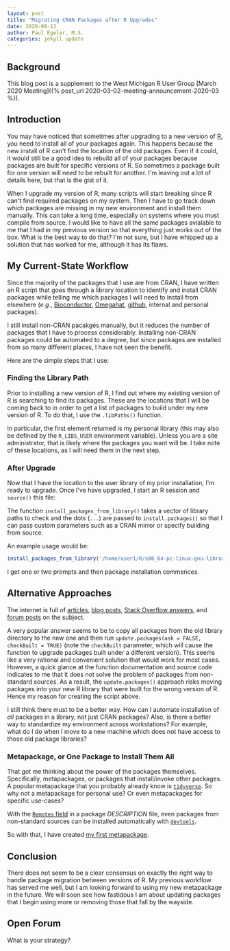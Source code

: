 ```yaml
---
layout: post
title: "Migrating CRAN Packages after R Upgrades"
date: 2020-08-12
author: Paul Egeler, M.S.
categories: jekyll update
---
```


## Background

This blog post is a supplement to the West Michigan R User Group
[March 2020 Meeting]({% post_url 2020-03-02-meeting-announcement-2020-03 %}).

## Introduction

You may have noticed that sometimes after upgrading to a new version of 
[R](https://cran.r-project.org/), you need to install all of your packages
again. This happens because the new install of R can't find the location of the
old packages. Even if it could, it would still be a good idea to rebuild all of
your packages because packages are built for specific versions of R. So
sometimes a package built for one version will need to be rebuilt for another.
I'm leaving out a lot of details here, but that is the gist of it.

When I upgrade my version of R, many scripts will start breaking since R can't
find required packages on my system. Then I have to go track down which packages
are missing in my new environment and install them manually. This can take a
long time, especially on systems where you must compile from source. I would
like to have all the same packages avialable to me that I had in my previous
version so that everything just works out of the box. What is the best way to do
that? I'm not sure, but I have whipped up a solution that has worked for me,
although it has its flaws.

## My Current-State Workflow

Since the majority of the packages that I use are from CRAN, I have written an R
script that goes through a library location to identify and install CRAN packages
while telling me which packages I will need to install from elsewhere (_e.g._, 
[Bioconductor](https://www.bioconductor.org/),
[Omegahat](http://www.omegahat.net/), 
[github](https://github.com/SpectrumHealthResearch), 
internal and personal packages).

I still install non-CRAN pacakges manually, but it reduces the number of
packages that I have to process considerably. Installing non-CRAN packages could
be automated to a degree, but since packages are installed from so many
different places, I have not seen the benefit.

Here are the simple steps that I use:

### Finding the Library Path

Prior to installing a new version of R, I find out where my existing version of
R is searching to find its packages. These are the locations that I will be
coming back to in order to get a list of packages to build under my new version
of R. To do that, I use the `.libPaths()` function.

In particular, the first element returned is my personal library (this
may also be defined by the `R_LIBS_USER` environment variable). Unless you are a
site administrator, that is likely where the packages you want will be. I take
note of these locations, as I will need them in the next step.

### After Upgrade

Now that I have the location to the user library of my prior installation, I'm
ready to upgrade. Once I've have upgraded, I start an R session and `source()`
this file:

<script src="https://gist.github.com/pegeler/9c45b7766bd70cd44836752dae3b4077.js"></script>

The function `install_packages_from_library()` takes a vector of library paths
to check and the dots (`...`) are passed to `install.packages()` so that I can
pass custom parameters such as a CRAN mirror or specify building from source.

An example usage would be:

```r
install_packages_from_library('/home/user1/R/x86_64-pc-linux-gnu-library/3.5')
```

I get one or two prompts and then package installation commences.

## Alternative Approaches

The internet is full of 
[articles](https://shiny.rstudio.com/articles/upgrade-R.html),
[blog posts](https://www.r-bloggers.com/automated-re-install-of-packages-for-r-3-0/),
[Stack Overflow answers](https://stackoverflow.com/questions/1401904/painless-way-to-install-a-new-version-of-r),
and [forum posts](https://www.reddit.com/r/rstats/comments/67a9dh/how_do_you_migrate_your_packages_after_an_update/)
on the subject.

A very popular answer seems to be to copy all packages from the old library 
directory to the new one and then run 
`update.packages(ask = FALSE, checkBuilt = TRUE)`
(note the `checkBuilt` parameter, which will cause the function to
upgrade packages built under a different version). This seems like a very
rational and convenient solution that would work for most cases. However, a
quick glance at the function documentation and source code indicates to me that
it does not solve the problem of packages from non-standard sources. As a
result, the `update.packages()` approach risks moving packages into your new R
library that were built for the wrong version of R. Hence my reason for creating
the script above.

I still think there must to be a better way. How can I automate installation of
_all_ packages in a library, not just CRAN packages? Also, is there a better way
to standardize my environment across workstations? For example, what do I do
when I move to a new machine which does not have access to those old package
libraries?

### Metapackage, or One Package to Install Them All

That got me thinking about the power of the packages themselves. Specifically,
metapackages, or packages that install/invoke other packages. A popular
metapackage that you probably already know is
[`tidyverse`](https://cran.r-project.org/package=tidyverse). So why not a
metapackage for personal use? Or even metapackages for specific use-cases?

With the 
[`Remotes` field](https://cran.r-project.org/web/packages/devtools/vignettes/dependencies.html)
in a package _DESCRIPTION_ file, even packages from non-standard sources can be
installed automatically with [`devtools`](https://cran.r-project.org/package=devtools).

So with that, I have created [my first metapackage](https://github.com/pegeler/metapackage).

## Conclusion

There does not seem to be a clear consensus on exactly the right way to handle
package migration between versions of R. My previous workflow has served me well,
but I am looking forward to using my new metapackage in the future. We will soon
see how fastidous I am about updating packages that I begin using more or removing
those that fall by the wayside.

## Open Forum

What is your strategy?
